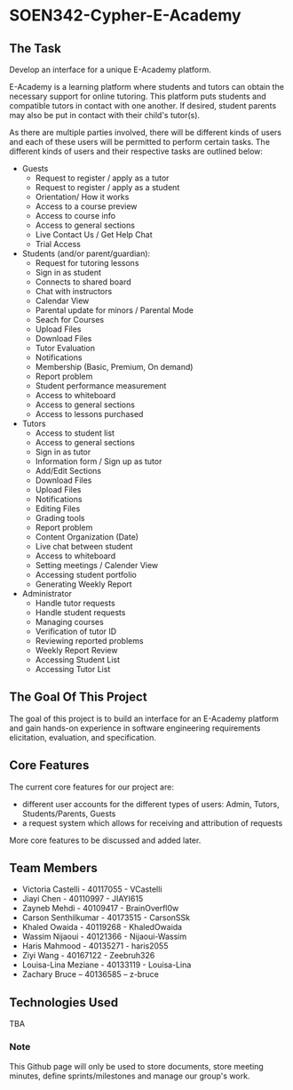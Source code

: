 # SOEN342-Cypher-E-Academy  

## The Task 

  Develop an interface for a unique E-Academy platform. 
  
  E-Academy is a learning platform where students and tutors can obtain the necessary support for online tutoring. This platform puts students and compatible tutors in contact with one another. If desired, student parents may also be put in contact with their child's tutor(s).
  
  As there are multiple parties involved, there will be different kinds of users and each of these users will be permitted to perform certain tasks. The different kinds of users and their respective tasks are outlined below:
- Guests
   - Request to register / apply as a tutor
   - Request to register / apply as a student
   - Orientation/ How it works
   - Access to a course preview
   - Access to course info
   - Access to general sections 
   - Live Contact Us / Get Help Chat
   - Trial Access
- Students (and/or parent/guardian):
   - Request for tutoring lessons
   - Sign in as student
   - Connects to shared board
   - Chat with instructors
   - Calendar View
   - Parental update for minors / Parental Mode
   - Seach for Courses
   - Upload Files
   - Download Files
   - Tutor Evaluation
   - Notifications
   - Membership (Basic, Premium, On demand)
   - Report problem
   - Student performance measurement
   - Access to whiteboard
   - Access to general sections
   - Access to lessons purchased
- Tutors
   - Access to student list
   - Access to general sections
   - Sign in as tutor
   - Information form / Sign up as tutor
   - Add/Edit Sections
   - Download Files
   - Upload Files
   - Notifications
   - Editing Files
   - Grading tools
   - Report problem
   - Content Organization (Date)
   - Live chat between student
   - Access to whiteboard
   - Setting meetings / Calender View
   - Accessing student portfolio
   - Generating Weekly Report
- Administrator
   - Handle tutor requests
   - Handle student requests
   - Managing courses
   - Verification of tutor ID
   - Reviewing reported problems
   - Weekly Report Review
   - Accessing Student List
   - Accessing Tutor List


## The Goal Of This Project 

  The goal of this project is to build an interface for an E-Academy platform and gain hands-on experience in software engineering requirements elicitation, evaluation, and specification. 
  
## Core Features

  The current core features for our project are: 
- different user accounts for the different types of users: Admin, Tutors, Students/Parents, Guests
- a request system which allows for receiving and attribution of requests

More core features to be discussed and added later. 

## Team Members
- Victoria Castelli - 40117055 - VCastelli 
- Jiayi Chen - 40110997 - JIAYI615
- Zayneb Mehdi - 40109417 - BrainOverfl0w
- Carson Senthilkumar - 40173515 - CarsonSSk
- Khaled Owaida - 40119268 - KhaledOwaida
- Wassim Nijaoui - 40121366 - Nijaoui-Wassim
- Haris Mahmood - 40135271 - haris2055
- Ziyi Wang - 40167122 - Zeebruh326
- Louisa-Lina Meziane - 40133119 - Louisa-Lina
- Zachary Bruce – 40136585 – z-bruce

## Technologies Used

  TBA

### Note

  This Github page will only be used to store documents, store meeting minutes, define sprints/milestones and manage our group's work. 
